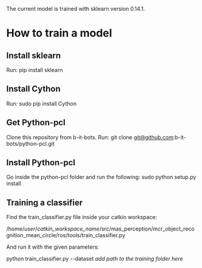 The current model is trained with sklearn version 0.14.1.

# How to train a model
## Install sklearn

Run:
pip install sklearn

## Install Cython

Run:
sudo pip install Cython

## Get Python-pcl

Clone this repository from b-it-bots. Run:
git clone git@github.com:b-it-bots/python-pcl.git

## Install Python-pcl

Go inside the python-pcl folder and run the following:
sudo python setup.py install

## Training a classifier

Find the train_classifier.py file inside your catkin workspace:

/home/*user*/*catkin_workspace_name*/src/mas_perception/mcr_object_recognition_mean_circle/ros/tools/train_classifier.py

And run it with the given parameters:

python train_classifier.py --dataset *add path to the training folder here*
